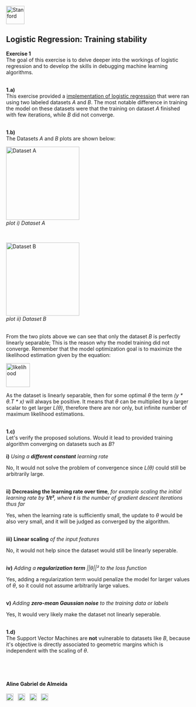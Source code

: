 
<a href="https://i.dlpng.com/static/png/498606_preview.png"><img src="https://i.dlpng.com/static/png/498606_preview.png" title="Stanford" alt="Stanford" height="50"></a>

## Logistic Regression: Training stability
  
**Exercise 1**  
The goal of this exercise is to delve deeper into the workings of logistic regression and to develop the skills in debugging machine learning algorithms.

&nbsp;  
**1.a)**  
This exercise provided a [implementation of logistic regression](https://github.com/AlmeidaAlin3/MachineLearning/blob/master/ProblemSet2/Exercise1/ex1_a.ipynb) that were ran using two labeled datasets *A* and *B*. The most notable difference in training the model on these datasets were that the training on dataset *A* finished with few iterations, while *B* did not converge.

&nbsp;  
**1.b)**  
The Datasets *A* and *B* plots are shown below:  

<a href="https://github.com/AlmeidaAlin3/MachineLearning/blob/master/ProblemSet2/Exercise1/img/A_plot.png"><img src="https://github.com/AlmeidaAlin3/MachineLearning/blob/master/ProblemSet2/Exercise1/img/A_plot.png" title="Dataset A" alt="Dataset A" height="200"></a>  
*plot i) Dataset A*

&nbsp;  

<a href="https://github.com/AlmeidaAlin3/MachineLearning/blob/master/ProblemSet2/Exercise1/img/B_plot.png"><img src="https://github.com/AlmeidaAlin3/MachineLearning/blob/master/ProblemSet2/Exercise1/img/B_plot.png" title="Dataset B" alt="Dataset B" height="200"></a>  
*plot ii) Dataset B*

&nbsp;  
From the two plots above we can see that only the dataset *B* is perfectly linearly separable; This is the reason why the model training did not converge. Remember that the model optimization goal is to maximize the likelihood estimation given by the equation:  

<a href="https://github.com/AlmeidaAlin3/MachineLearning/blob/master/ProblemSet2/Exercise1/img/likelihood.png"><img src="https://github.com/AlmeidaAlin3/MachineLearning/blob/master/ProblemSet2/Exercise1/img/likelihood.png" title="likelihood" alt="likelihood" height="65"></a>

As the dataset is linearly separable, then for some optimal *θ* the term *(y * θ.T * x)* will always be positive. It means that *θ* can be multiplied by a larger scalar to get larger *L(θ)*, therefore there are nor only, but infinite number of maximum likelihood estimations.  

&nbsp;  
**1.c)**   
Let's verify the proposed solutions. Would it lead to provided training algorithm converging on datasets such as *B*?  
&nbsp;  
**i)** *Using a **different constant** learning rate*  

No, It would not solve the problem of convergence since *L(θ)* could still be arbitrarily large.  

&nbsp;  
**ii)** **Decreasing the learning rate over time**, *for example scaling the initial learning rate by **1/t²**, where **t** is the number of gradient descent iterations thus far*  

Yes, when the learning rate is sufficiently small, the update to *θ* would be also very small, and it will be judged as converged by the algorithm.  

&nbsp;  
**iii)** **Linear scaling** *of the input features*  

No, it would not help since the dataset would still be linearly seperable.  

&nbsp;  
**iv)** *Adding a **regularization term** ||θ||² to the loss function*  

Yes, adding a regularization term would penalize the model for larger values of *θ*, so it could not assume arbitrarily large values.  

&nbsp;  
**v)** *Adding **zero-mean Gaussian noise** to the training data or labels*  

Yes, It would very likely make the dataset not linearly seperable.  


&nbsp;  
**1.d)**  
The Support Vector Machines are **not** vulnerable to datasets like *B*, because it's objective is directly associated to geometric margins which is independent with the scaling of *θ*.  


&nbsp;  
---

#### Aline Gabriel de Almeida  
<a href="https://www.linkedin.com/in/alinegalmeida/"><img src="https://cdn3.iconfinder.com/data/icons/logos-and-brands-adobe/512/201_Linkedin-512.png" title="Linkedin: alinegalmeida" alt="https://www.linkedin.com/in/alinegalmeida/" height="20"></a>
&nbsp; <a href="https://www.kaggle.com/almeidaalin3"><img src="https://cdn3.iconfinder.com/data/icons/logos-and-brands-adobe/512/189_Kaggle-512.png" title="Kaggle: almeidaalin3" alt="https://www.kaggle.com/almeidaalin3" height="20"></a>
&nbsp; <a href="mailto:aline.gabriel.almeida@gmail.com"><img src="https://cdn3.iconfinder.com/data/icons/logos-and-brands-adobe/512/147_Gmail-512.png" title="aline.gabriel.almeida@gmail.com" alt="aline.gabriel.almeida@gmail.com" height="20"></a>
&nbsp; <a href="https://github.com/AlmeidaAlin3/"><img src="https://cdn3.iconfinder.com/data/icons/logos-and-brands-adobe/512/142_Github-512.png" title="Github: AlmeidaAlin3" alt="https://github.com/AlmeidaAlin3/" height="20"></a> 
